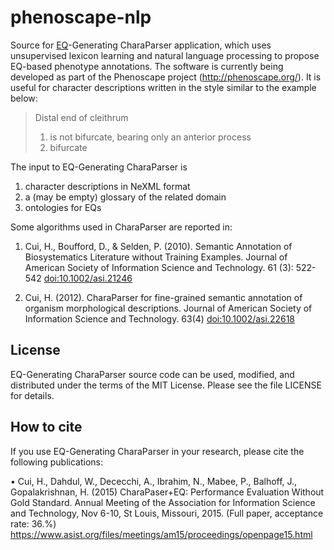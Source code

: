 phenoscape-nlp
==============

Source for [EQ]-Generating CharaParser application, which uses unsupervised lexicon learning and natural language processing to propose EQ-based phenotype annotations.
The software is currently being developed as part of the Phenoscape project (http://phenoscape.org/). It is useful for character descriptions written in the style similar to the example below:

> Distal end of cleithrum
> 1. is not bifurcate, bearing only an anterior process
> 2. bifurcate

The input to EQ-Generating CharaParser is

1. character descriptions in NeXML format
2. a (may be empty) glossary of the related domain
3. ontologies for EQs

Some algorithms used in CharaParser are reported in:

1. Cui, H., Boufford, D., & Selden, P. (2010). Semantic Annotation of Biosystematics Literature without Training Examples. Journal of American Society of Information Science and Technology. 61 (3): 522-542 [doi:10.1002/asi.21246]

2. Cui, H. (2012). CharaParser for fine-grained semantic annotation of organism morphological descriptions. Journal of American Society of Information Science and Technology. 63(4) [doi:10.1002/asi.22618]

License
-------

EQ-Generating CharaParser source code can be used, modified, and distributed under the terms of the MIT License. Please see the file LICENSE for details.

How to cite
-----------

If you use EQ-Generating CharaParser in your research, please cite the following publications:

•	Cui, H., Dahdul, W., Dececchi, A., Ibrahim, N., Mabee, P., Balhoff, J., Gopalakrishnan, H. (2015) CharaPaser+EQ: Performance Evaluation Without Gold Standard. Annual Meeting of the Association for Information Science and Technology, Nov 6-10, St Louis, Missouri, 2015. (Full paper, acceptance rate: 36.%) https://www.asist.org/files/meetings/am15/proceedings/openpage15.html

[EQ]: https://wiki.phenoscape.org/wiki/EQ_for_character_matrices
[doi:10.1002/asi.21246]: http://doi.org/10.1002/asi.21246
[doi:10.1002/asi.22618]: http://doi.org/10.1002/asi.22618
